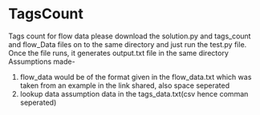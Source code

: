 # TagsCount
Tags count for flow data
please download the solution.py and tags_count and flow_Data files on to the same directory and just run the test.py file.
Once the file runs, it generates output.txt file in the same directory
Assumptions made-
1) flow_data would be of the format given in the flow_data.txt which was taken from an example in the link shared, also space seperated
2) lookup data assumption data in the tags_data.txt(csv hence comman seperated)
